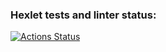 ### Hexlet tests and linter status:
[![Actions Status](https://github.com/YaKolyash/frontend-project-46/actions/workflows/hexlet-check.yml/badge.svg)](https://github.com/YaKolyash/frontend-project-46/actions)